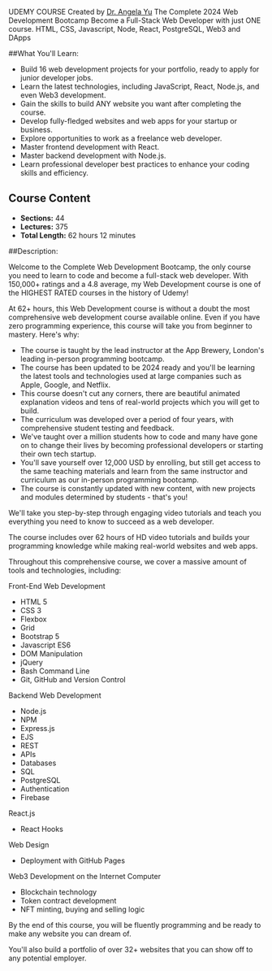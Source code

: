 UDEMY COURSE Created by [Dr. Angela Yu](https://www.udemy.com/course/the-complete-web-development-bootcamp/#instructor-1)
The Complete 2024 Web Development Bootcamp
Become a Full-Stack Web Developer with just ONE course. HTML, CSS, Javascript, Node, React, PostgreSQL, Web3 and DApps

##What You'll Learn:

- Build 16 web development projects for your portfolio, ready to apply for junior developer jobs.
- Learn the latest technologies, including JavaScript, React, Node.js, and even Web3 development.
- Gain the skills to build ANY website you want after completing the course.
- Develop fully-fledged websites and web apps for your startup or business.
- Explore opportunities to work as a freelance web developer.
- Master frontend development with React.
- Master backend development with Node.js.
- Learn professional developer best practices to enhance your coding skills and efficiency.

## Course Content

- **Sections:** 44
- **Lectures:** 375
- **Total Length:** 62 hours 12 minutes


##Description:

Welcome to the Complete Web Development Bootcamp, the only course you need to learn to code and become a full-stack web developer. With 150,000+ ratings and a 4.8 average, my Web Development course is one of the HIGHEST RATED courses in the history of Udemy! 

At 62+ hours, this Web Development course is without a doubt the most comprehensive web development course available online. Even if you have zero programming experience, this course will take you from beginner to mastery. Here's why:

- The course is taught by the lead instructor at the App Brewery, London's leading in-person programming bootcamp.
- The course has been updated to be 2024 ready and you'll be learning the latest tools and technologies used at large companies such as Apple, Google, and Netflix.
- This course doesn't cut any corners, there are beautiful animated explanation videos and tens of real-world projects which you will get to build.
- The curriculum was developed over a period of four years, with comprehensive student testing and feedback.
- We've taught over a million students how to code and many have gone on to change their lives by becoming professional developers or starting their own tech startup.
- You'll save yourself over 12,000 USD by enrolling, but still get access to the same teaching materials and learn from the same instructor and curriculum as our in-person programming bootcamp.
- The course is constantly updated with new content, with new projects and modules determined by students - that's you!

We'll take you step-by-step through engaging video tutorials and teach you everything you need to know to succeed as a web developer.

The course includes over 62 hours of HD video tutorials and builds your programming knowledge while making real-world websites and web apps.

Throughout this comprehensive course, we cover a massive amount of tools and technologies, including:

Front-End Web Development
- HTML 5
- CSS 3
- Flexbox
- Grid
- Bootstrap 5
- Javascript ES6
- DOM Manipulation
- jQuery
- Bash Command Line
- Git, GitHub and Version Control

Backend Web Development
- Node.js
- NPM
- Express.js
- EJS
- REST
- APIs
- Databases
- SQL
- PostgreSQL
- Authentication
- Firebase

React.js
- React Hooks

Web Design
- Deployment with GitHub Pages

Web3 Development on the Internet Computer
- Blockchain technology
- Token contract development
- NFT minting, buying and selling logic

By the end of this course, you will be fluently programming and be ready to make any website you can dream of.

You'll also build a portfolio of over 32+ websites that you can show off to any potential employer.
